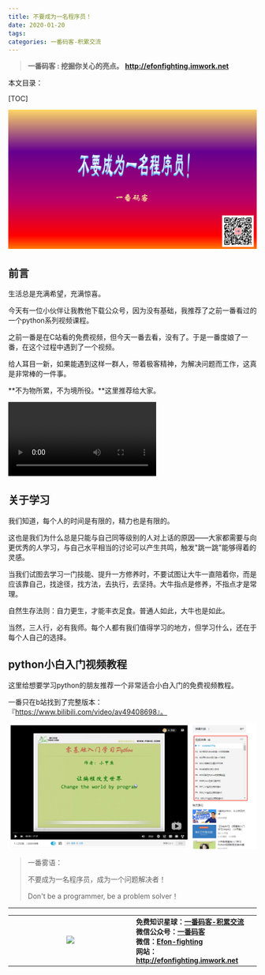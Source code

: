 ```yaml
---
title: 不要成为一名程序员！
date: 2020-01-20
tags: 
categories: 一番码客-积累交流
---
```


> **一番码客 : 挖掘你关心的亮点。**
> **http://efonfighting.imwork.net**

本文目录：

[TOC]

![image-20200119233527590](2020-01-20-不要成为一名程序员！/image-20200119233527590.png)

<!--more-->

## 前言

生活总是充满希望，充满惊喜。

今天有一位小伙伴让我教他下载公众号，因为没有基础，我推荐了之前一番看过的一个python系列视频课程。

之前一番是在C站看的免费视频，但今天一番去看，没有了。于是一番度娘了一番，在这个过程中遇到了一个视频。

给人耳目一新，如果能遇到这样一群人，带着极客精神，为解决问题而工作，这真是非常棒的一件事。

**不为物所累，不为境所役。**这里推荐给大家。

<video src="2020-01-20-不要成为一名程序员！/为何不要成为一名程序员.mp4" controls="controls">
</video>

## 关于学习

我们知道，每个人的时间是有限的，精力也是有限的。

这也是我们为什么总是只能与自己同等级别的人对上话的原因——大家都需要与向更优秀的人学习，与自己水平相当的讨论可以产生共鸣，触发"跳一跳"能够得着的灵感。

当我们试图去学习一门技能、提升一方修养时，不要试图让大牛一直陪着你，而是应该靠自己，找途径，找方法，去执行，去坚持。大牛指点是修养，不指点才是常理。

自然生存法则：自力更生，才能丰衣足食。普通人如此，大牛也是如此。

当然，三人行，必有我师。每个人都有我们值得学习的地方，但学习什么，还在于每个人自己的选择。

## python小白入门视频教程

这里给想要学习python的朋友推荐一个非常适合小白入门的免费视频教程。

一番只在b站找到了完整版本：『https://www.bilibili.com/video/av49408698』。

![image-20200119234503693](2020-01-20-不要成为一名程序员！/image-20200119234503693.png)

> 一番雾语：
>
> 不要成为一名程序员，成为一个问题解决者！
>
> Don't be a programmer, be a problem solver！

------

<table>
<tr>
<td ><center><img src="http://efonfighting.imwork.net/efonmark-blog/readme/guanzhu_1.jpg" width=40%></center></td>
<td width="50%" align=left><b>
    免费知识星球：<a href="http://efonfighting.imwork.net/efonmark-blog/%E7%AE%80%E4%BB%8B/zhishixingqiu1.png">一番码客-积累交流</a><br>
    微信公众号：<a href="http://efonfighting.imwork.net/efonmark-blog/%E7%AE%80%E4%BB%8B/guanzhu_1.jpg">一番码客</a><br>
    微信：<a href="http://efonfighting.imwork.net/efonmark-blog/%E7%AE%80%E4%BB%8B/weixin.jpg">Efon-fighting</a><br>
    网站：<a href="http://efonfighting.imwork.net">http://efonfighting.imwork.net</a><br></b></td>
</tr>
</table>